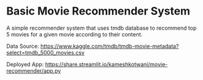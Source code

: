 # Basic Movie Recommender System

A simple recommender system that uses tmdb database to  recommend top 5 movies for a given movie according to their content.

Data Source: https://www.kaggle.com/tmdb/tmdb-movie-metadata?select=tmdb_5000_movies.csv

Deployed App: https://share.streamlit.io/kameshkotwani/movie-recommender/app.py